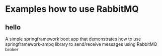 # Examples how to use RabbitMQ

## hello
   A simple springframework boot app that demonstrates how to use springframework-ampq library to send/receive messages using RabbitMQ broker
